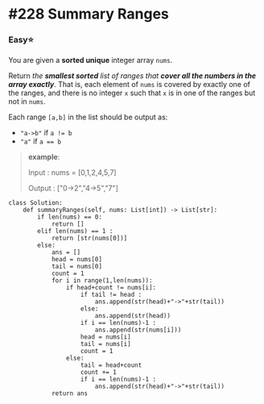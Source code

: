 # \#228 Summary Ranges

### Easy:star:

You are given a **sorted unique** integer array `nums`.

Return _the **smallest sorted** list of ranges that **cover all the numbers in the array exactly**_. That is, each element of `nums` is covered by exactly one of the ranges, and there is no integer `x` such that `x` is in one of the ranges but not in `nums`.

Each range `[a,b]` in the list should be output as:

* `"a->b"` if `a != b`
* `"a"` if `a == b`

> **example**:
>
> Input : nums = \[0,1,2,4,5,7\]
>
> Output : \["0-&gt;2","4-&gt;5","7"\]

```text
class Solution:
    def summaryRanges(self, nums: List[int]) -> List[str]:
        if len(nums) == 0:
            return []
        elif len(nums) == 1 :
            return [str(nums[0])]
        else:
            ans = []
            head = nums[0]
            tail = nums[0]
            count = 1
            for i in range(1,len(nums)):
                if head+count != nums[i]:
                    if tail != head :
                        ans.append(str(head)+"->"+str(tail))
                    else:
                        ans.append(str(head))
                    if i == len(nums)-1 :
                        ans.append(str(nums[i]))
                    head = nums[i]
                    tail = nums[i]
                    count = 1
                else:
                    tail = head+count
                    count += 1
                    if i == len(nums)-1 :
                        ans.append(str(head)+"->"+str(tail))
            return ans
```

